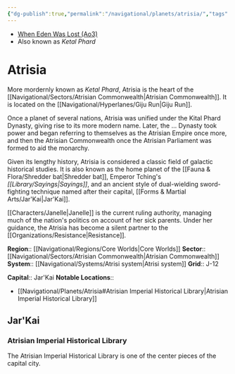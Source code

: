 ```yaml
---
{"dg-publish":true,"permalink":"/navigational/planets/atrisia/","tags":["planet","map","gijurun","core","commonwealth","atrisi"],"noteIcon":"saber1"}
---
```


- [When Eden Was Lost (Ao3)](https://archiveofourown.org/works/19334440)
- Also known as *Ketal Phard*
# Atrisia
More mordernly known as *Ketal Phard*, Atrisia is the heart of the [[Navigational/Sectors/Atrisian Commonwealth\|Atrisian Commonwealth]]. It is located on the [[Navigational/Hyperlanes/Giju Run\|Giju Run]]. 

Once a planet of several nations, Atrisia was unified under the Kital Phard Dynasty, giving rise to its more modern name. Later, the ... Dynasty took power and began referring to themselves as the Atrisian Empire once more, and then the Atrisian Commonwealth once the Atrisian Parliament was formed to aid the monarchy. 

Given its lengthy history, Atrisia is considered a classic field of galactic historical studies. It is also known as the home planet of the [[Fauna & Flora/Shredder bat\|Shredder bat]], Emperor Tching's *[[Library/Sayings\|Sayings]]*, and an ancient style of dual-wielding sword-fighting technique named after their capital, [[Forms & Martial Arts/Jar'Kai\|Jar'Kai]].  

[[Characters/Janelle\|Janelle]] is the current ruling authority, managing much of the nation's politics on account of her sick parents. Under her guidance, the Atrisia has become a silent partner to the [[Organizations/Resistance\|Resistance]].

**Region**::  [[Navigational/Regions/Core Worlds\|Core Worlds]]
**Sector**::  [[Navigational/Sectors/Atrisian Commonwealth\|Atrisian Commonwealth]]
**System**::  [[Navigational/Systems/Atrisi system\|Atrisi system]]
**Grid**::  J-12

**Capital**:: Jar'Kai
**Notable Locations**::
- [[Navigational/Planets/Atrisia#Atrisian Imperial Historical Library\|Atrisian Imperial Historical Library]]
## Jar'Kai

### Atrisian Imperial Historical Library
The Atrisian Imperial Historical Library is one of the center pieces of the capital city.
